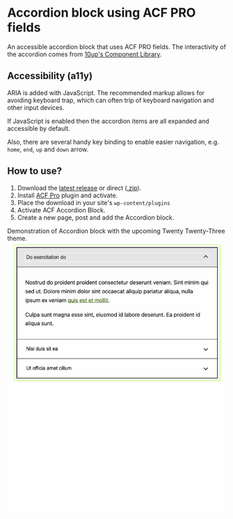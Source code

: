 # Accordion block using ACF PRO fields

An accessible accordion block that uses ACF PRO fields. The interactivity of the accordion comes from [10up's Component Library](https://baseline.10up.com/component/accordion/).

## Accessibility (a11y)

ARIA is added with JavaScript. The recommended markup allows for avoiding keyboard trap, which can often trip of keyboard navigation and other input devices.

If JavaScript is enabled then the accordion items are all expanded and accessible by default.

Also, there are several handy key binding to enable easier navigation, e.g. `home`, `end`, `up` and `down` arrow.

## How to use?

1. Download the [latest release](https://github.com/colorful-tones/acf-accordion-block/releases) or direct ([.zip](https://github.com/colorful-tones/acf-accordion-block/archive/refs/heads/main.zip)).
2. Install [ACF Pro](https://www.advancedcustomfields.com/pro/) plugin and activate.
3. Place the download in your site's `wp-content/plugins`
4. Activate ACF Accordion Block.
5. Create a new page, post and add the Accordion block.

Demonstration of Accordion block with the upcoming Twenty Twenty-Three theme.
![Gif demonstrating accordion block use](docs/images/accordion-demo.gif)
